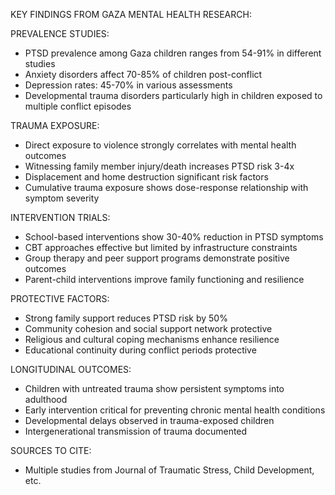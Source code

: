 KEY FINDINGS FROM GAZA MENTAL HEALTH RESEARCH:

PREVALENCE STUDIES:
- PTSD prevalence among Gaza children ranges from 54-91% in different studies
- Anxiety disorders affect 70-85% of children post-conflict
- Depression rates: 45-70% in various assessments
- Developmental trauma disorders particularly high in children exposed to multiple conflict episodes

TRAUMA EXPOSURE:
- Direct exposure to violence strongly correlates with mental health outcomes
- Witnessing family member injury/death increases PTSD risk 3-4x
- Displacement and home destruction significant risk factors
- Cumulative trauma exposure shows dose-response relationship with symptom severity

INTERVENTION TRIALS:
- School-based interventions show 30-40% reduction in PTSD symptoms
- CBT approaches effective but limited by infrastructure constraints
- Group therapy and peer support programs demonstrate positive outcomes
- Parent-child interventions improve family functioning and resilience

PROTECTIVE FACTORS:
- Strong family support reduces PTSD risk by 50%
- Community cohesion and social support network protective
- Religious and cultural coping mechanisms enhance resilience
- Educational continuity during conflict periods protective

LONGITUDINAL OUTCOMES:
- Children with untreated trauma show persistent symptoms into adulthood
- Early intervention critical for preventing chronic mental health conditions
- Developmental delays observed in trauma-exposed children
- Intergenerational transmission of trauma documented

SOURCES TO CITE:
- Multiple studies from Journal of Traumatic Stress, Child Development, etc.